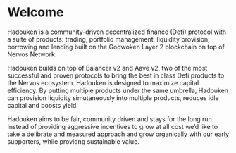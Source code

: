 # Welcome

Hadouken is a community-driven decentralized finance (Defi) protocol with a suite of products: trading, portfolio management, liquidity provision, borrowing and lending built on the Godwoken Layer 2 blockchain on top of Nervos Network.

Hadouken builds on top of Balancer v2 and Aave v2, two of the most successful and proven protocols to bring the best in class Defi products to the Nervos ecosystem. Hadouken is designed to maximize capital efficiency. By putting multiple products under the same umbrella, Hadouken can provision liquidity simutaneously into multiple products, reduces idle capital and boosts yield.

Hadouken aims to be fair, community driven and stays for the long run. Instead of providing aggressive incentives to grow at all cost we’d like to take a delibrate and measured approach and grow organically with our early supporters, while providng sustainable value.  

